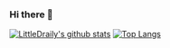 ### Hi there 👋
[![LittleDraily's github stats](https://github-readme-stats.vercel.app/api?username=littledraily)](https://github.com/anuraghazra/github-readme-stats)
[![Top Langs](https://github-readme-stats.vercel.app/api/top-langs/?username=LittleDraily)](https://github.com/anuraghazra/github-readme-stats)
